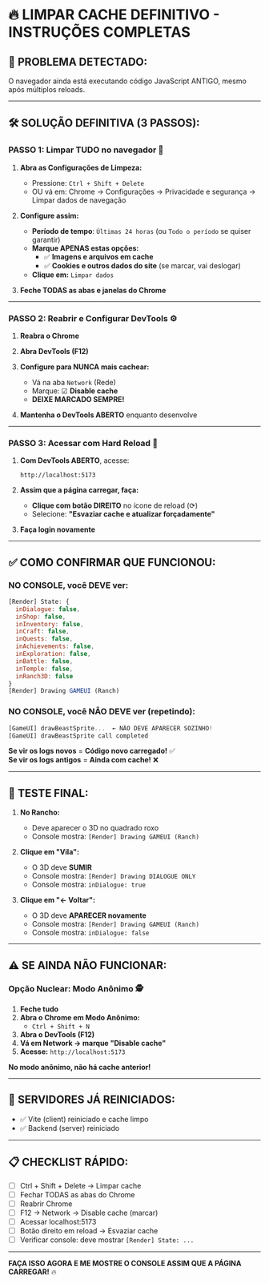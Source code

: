 # 🔥 LIMPAR CACHE DEFINITIVO - INSTRUÇÕES COMPLETAS

## 🚨 PROBLEMA DETECTADO:
O navegador ainda está executando código JavaScript ANTIGO, mesmo após múltiplos reloads.

---

## 🛠️ SOLUÇÃO DEFINITIVA (3 PASSOS):

### **PASSO 1: Limpar TUDO no navegador** 🧹

1. **Abra as Configurações de Limpeza:**
   - Pressione: `Ctrl + Shift + Delete`
   - OU vá em: Chrome → Configurações → Privacidade e segurança → Limpar dados de navegação

2. **Configure assim:**
   - **Período de tempo**: `Últimas 24 horas` (ou `Todo o período` se quiser garantir)
   - **Marque APENAS estas opções:**
     - ✅ **Imagens e arquivos em cache**
     - ✅ **Cookies e outros dados do site** (se marcar, vai deslogar)
   - **Clique em:** `Limpar dados`

3. **Feche TODAS as abas e janelas do Chrome**

---

### **PASSO 2: Reabrir e Configurar DevTools** ⚙️

1. **Reabra o Chrome**

2. **Abra DevTools (F12)**

3. **Configure para NUNCA mais cachear:**
   - Vá na aba `Network` (Rede)
   - Marque: ☑ **Disable cache**
   - **DEIXE MARCADO SEMPRE!**

4. **Mantenha o DevTools ABERTO** enquanto desenvolve

---

### **PASSO 3: Acessar com Hard Reload** 🔄

1. **Com DevTools ABERTO**, acesse:
   ```
   http://localhost:5173
   ```

2. **Assim que a página carregar, faça:**
   - **Clique com botão DIREITO** no ícone de reload (⟳)
   - Selecione: **"Esvaziar cache e atualizar forçadamente"**

3. **Faça login novamente**

---

## ✅ COMO CONFIRMAR QUE FUNCIONOU:

### **NO CONSOLE, você DEVE ver:**

```javascript
[Render] State: {
  inDialogue: false,
  inShop: false,
  inInventory: false,
  inCraft: false,
  inQuests: false,
  inAchievements: false,
  inExploration: false,
  inBattle: false,
  inTemple: false,
  inRanch3D: false
}
[Render] Drawing GAMEUI (Ranch)
```

### **NO CONSOLE, você NÃO DEVE ver (repetindo):**

```javascript
[GameUI] drawBeastSprite...  ← NÃO DEVE APARECER SOZINHO!
[GameUI] drawBeastSprite call completed
```

**Se vir os logs novos** = **Código novo carregado!** ✅  
**Se vir os logs antigos** = **Ainda com cache!** ❌

---

## 🎯 TESTE FINAL:

1. **No Rancho:**
   - Deve aparecer o 3D no quadrado roxo
   - Console mostra: `[Render] Drawing GAMEUI (Ranch)`

2. **Clique em "Vila":**
   - O 3D deve **SUMIR**
   - Console mostra: `[Render] Drawing DIALOGUE ONLY`
   - Console mostra: `inDialogue: true`

3. **Clique em "← Voltar":**
   - O 3D deve **APARECER novamente**
   - Console mostra: `[Render] Drawing GAMEUI (Ranch)`
   - Console mostra: `inDialogue: false`

---

## ⚠️ SE AINDA NÃO FUNCIONAR:

### **Opção Nuclear: Modo Anônimo** 🕵️

1. **Feche tudo**
2. **Abra o Chrome em Modo Anônimo:**
   - `Ctrl + Shift + N`
3. **Abra o DevTools (F12)**
4. **Vá em Network → marque "Disable cache"**
5. **Acesse:** `http://localhost:5173`

**No modo anônimo, não há cache anterior!**

---

## 🔧 SERVIDORES JÁ REINICIADOS:

- ✅ Vite (client) reiniciado e cache limpo
- ✅ Backend (server) reiniciado

---

## 📋 CHECKLIST RÁPIDO:

- [ ] Ctrl + Shift + Delete → Limpar cache
- [ ] Fechar TODAS as abas do Chrome
- [ ] Reabrir Chrome
- [ ] F12 → Network → Disable cache (marcar)
- [ ] Acessar localhost:5173
- [ ] Botão direito em reload → Esvaziar cache
- [ ] Verificar console: deve mostrar `[Render] State: ...`

---

**FAÇA ISSO AGORA E ME MOSTRE O CONSOLE ASSIM QUE A PÁGINA CARREGAR!** 🔥

